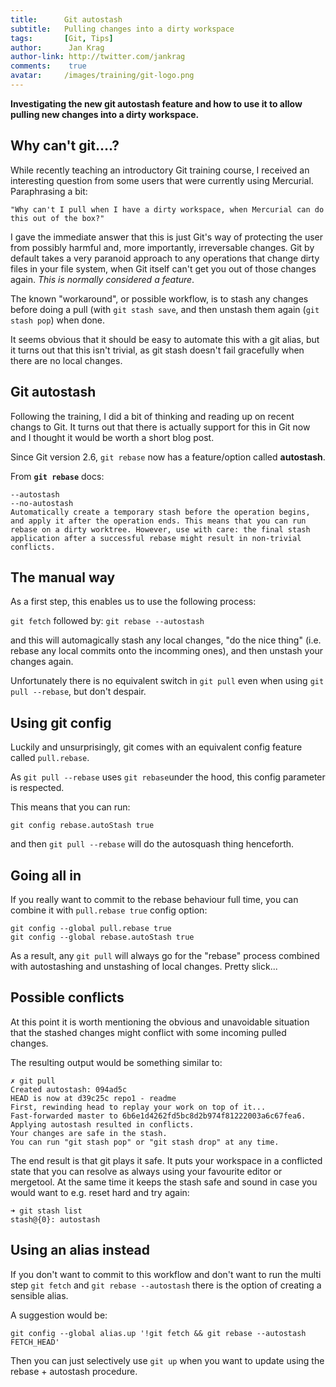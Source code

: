 ```yaml
---
title:      Git autostash
subtitle:   Pulling changes into a dirty workspace
tags:       [Git, Tips]
author:      Jan Krag
author-link: http://twitter.com/jankrag
comments:    true
avatar:     /images/training/git-logo.png
---
```


__Investigating the new git autostash feature and how to use it to allow pulling new changes into a dirty workspace.__
<!--break-->

## Why can't git....?

While recently teaching an introductory Git training course, I received an interesting question from some users that were currently using Mercurial. Paraphrasing a bit:

    "Why can't I pull when I have a dirty workspace, when Mercurial can do this out of the box?"

I gave the immediate answer that this is just Git's way of protecting the user from possibly harmful and, more importantly, irreversable changes. Git by default takes a very paranoid approach to any operations that change dirty files in your file system, when Git itself can't get you out of those changes again. _This is normally considered a feature_.

The known "workaround", or possible workflow, is to stash any changes before doing a pull (with `git stash save`, and then unstash them again (`git stash pop`) when done. 

It seems obvious that it should be easy to automate this with a git alias, but it turns out that this isn't trivial, as git stash doesn't fail gracefully when there are no local changes.

## Git autostash
Following the training, I did a bit of thinking and reading up on recent changs to Git. It turns out that there is actually support for this in Git now and I thought it would be worth a short blog post.

Since Git version 2.6, `git rebase` now has a feature/option called **autostash**.

From **`git rebase`** docs:
```
--autostash
--no-autostash
Automatically create a temporary stash before the operation begins, and apply it after the operation ends. This means that you can run rebase on a dirty worktree. However, use with care: the final stash application after a successful rebase might result in non-trivial conflicts.
```

## The manual way
As a first step, this enables us to use the following process:

`git fetch`
followed by:
`git rebase --autostash`

and this will automagically stash any local changes, "do the nice thing" (i.e. rebase any local commits onto the incomming ones), and then unstash your changes again.

Unfortunately there is no equivalent switch in `git pull` even when using `git pull --rebase`, but don't despair. 

## Using git config 
Luckily and unsurprisingly, git comes with an equivalent config feature called `pull.rebase`. 

As `git pull --rebase` uses `git rebase`under the hood, this config parameter is respected. 

This means that you can run:

```
git config rebase.autoStash true
```

and then `git pull --rebase` will do the autosquash thing henceforth.

## Going all in
If you really want to commit to the rebase behaviour full time, you can combine it with `pull.rebase true` config option:

```
git config --global pull.rebase true
git config --global rebase.autoStash true
```

As a result, any `git pull` will always go for the "rebase" process combined with autostashing and unstashing of local changes. Pretty slick...

## Possible conflicts
At this point it is worth mentioning the obvious and unavoidable situation that the stashed changes might conflict with some incoming pulled changes.

The resulting output would be something similar to:

```
✗ git pull 
Created autostash: 094ad5c
HEAD is now at d39c25c repo1 - readme
First, rewinding head to replay your work on top of it...
Fast-forwarded master to 6b6e1d4262fd5bc8d2b974f81222003a6c67fea6.
Applying autostash resulted in conflicts.
Your changes are safe in the stash.
You can run "git stash pop" or "git stash drop" at any time.
```

The end result is that git plays it safe. It puts your workspace in a conflicted state that you can resolve as always using your favourite editor or mergetool. At the same time it keeps the stash safe and sound in case you would want to e.g. reset hard and try again:

```
➜ git stash list
stash@{0}: autostash
```


## Using an alias instead
If you don't want to commit to this workflow and don't want to run the multi step `git fetch` and `git rebase --autostash` there is the option of creating a sensible alias.

A suggestion would be:

```
git config --global alias.up '!git fetch && git rebase --autostash FETCH_HEAD'
```

Then you can just selectively use `git up` when you want to update using the rebase + autostash procedure.


